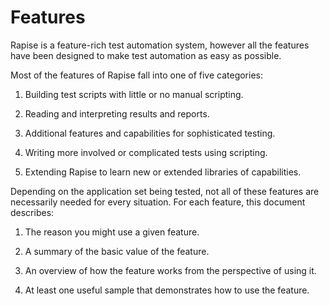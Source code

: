 # Features

Rapise is a feature-rich test automation system, however all the features have been designed to make test automation as easy as possible.

Most of the features of Rapise fall into one of five categories:

1.   Building test scripts with little or no manual scripting.

2.   Reading and interpreting results and reports.

3.   Additional features and capabilities for sophisticated testing.

4.   Writing more involved or complicated tests using scripting.

5.   Extending Rapise to learn new or extended libraries of capabilities.

Depending on the application set being tested, not all of these features are necessarily needed for every situation.
For each feature, this document describes:

1.   The reason you might use a given feature.

2.   A summary of the basic value of the feature.

3.   An overview of how the feature works from the perspective of using it.

4.   At least one useful sample that demonstrates how to use the feature.
